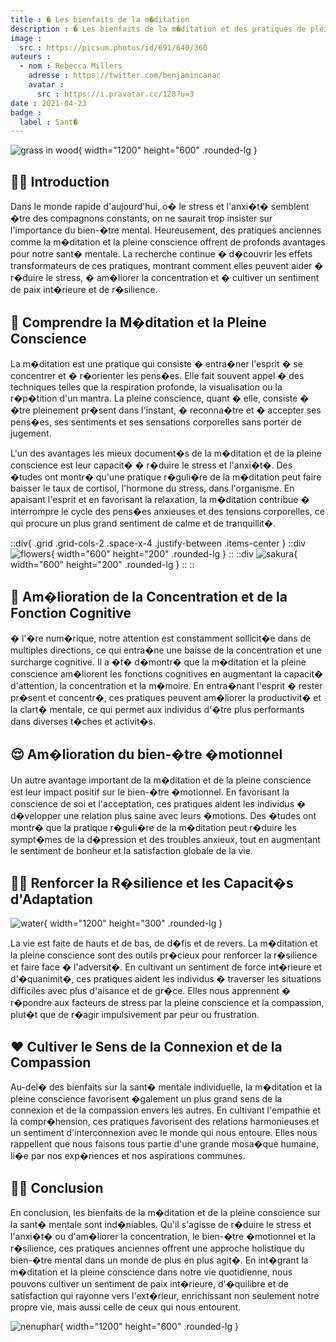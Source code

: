 ```yaml
---
title : � Les bienfaits de la m�ditation
description : � Les bienfaits de la m�ditation et des pratiques de pleine conscience sur la sant� mentale �
image :
  src : https://picsum.photos/id/691/640/360
auteurs :
  - nom : Rebecca Millers
    adresse : https://twitter.com/benjamincanac
    avatar :
      src : https://i.pravatar.cc/128?u=3
date : 2021-04-23
badge :
  label : Sant�
---
```


![grass in wood](https://picsum.photos/id/55/1200/600){ width="1200" height="600" .rounded-lg }

## 🧘🏻 Introduction

Dans le monde rapide d'aujourd'hui, o� le stress et l'anxi�t� semblent �tre des compagnons constants, on ne saurait trop insister sur l'importance du bien-�tre mental. Heureusement, des pratiques anciennes comme la m�ditation et la pleine conscience offrent de profonds avantages pour notre sant� mentale. La recherche continue � d�couvrir les effets transformateurs de ces pratiques, montrant comment elles peuvent aider � r�duire le stress, � am�liorer la concentration et � cultiver un sentiment de paix int�rieure et de r�silience.

## 🪷 Comprendre la M�ditation et la Pleine Conscience

La m�ditation est une pratique qui consiste � entra�ner l'esprit � se concentrer et � r�orienter les pens�es. Elle fait souvent appel � des techniques telles que la respiration profonde, la visualisation ou la r�p�tition d'un mantra. La pleine conscience, quant � elle, consiste � �tre pleinement pr�sent dans l'instant, � reconna�tre et � accepter ses pens�es, ses sentiments et ses sensations corporelles sans porter de jugement.

L'un des avantages les mieux document�s de la m�ditation et de la pleine conscience est leur capacit� � r�duire le stress et l'anxi�t�. Des �tudes ont montr� qu'une pratique r�guli�re de la m�ditation peut faire baisser le taux de cortisol, l'hormone du stress, dans l'organisme. En apaisant l'esprit et en favorisant la relaxation, la m�ditation contribue � interrompre le cycle des pens�es anxieuses et des tensions corporelles, ce qui procure un plus grand sentiment de calme et de tranquillit�.

::div{ .grid .grid-cols-2 .space-x-4 .justify-between .items-center }
  ::div
    ![flowers](https://picsum.photos/id/106/600/200){ width="600" height="200" .rounded-lg }
  ::
  ::div
    ![sakura](https://picsum.photos/id/82/600/200){ width="600" height="200" .rounded-lg }
  ::
::


## 🧠 Am�lioration de la Concentration et de la Fonction Cognitive

� l'�re num�rique, notre attention est constamment sollicit�e dans de multiples directions, ce qui entra�ne une baisse de la concentration et une surcharge cognitive. Il a �t� d�montr� que la m�ditation et la pleine conscience am�liorent les fonctions cognitives en augmentant la capacit� d'attention, la concentration et la m�moire. En entra�nant l'esprit � rester pr�sent et concentr�, ces pratiques peuvent am�liorer la productivit� et la clart� mentale, ce qui permet aux individus d'�tre plus performants dans diverses t�ches et activit�s.

## 😌 Am�lioration du bien-�tre �motionnel

Un autre avantage important de la m�ditation et de la pleine conscience est leur impact positif sur le bien-�tre �motionnel. En favorisant la conscience de soi et l'acceptation, ces pratiques aident les individus � d�velopper une relation plus saine avec leurs �motions. Des �tudes ont montr� que la pratique r�guli�re de la m�ditation peut r�duire les sympt�mes de la d�pression et des troubles anxieux, tout en augmentant le sentiment de bonheur et la satisfaction globale de la vie.

## 💪🏻 Renforcer la R�silience et les Capacit�s d'Adaptation

![water](https://picsum.photos/id/126/1200/300){ width="1200" height="300" .rounded-lg }

La vie est faite de hauts et de bas, de d�fis et de revers. La m�ditation et la pleine conscience sont des outils pr�cieux pour renforcer la r�silience et faire face � l'adversit�. En cultivant un sentiment de force int�rieure et d'�quanimit�, ces pratiques aident les individus � traverser les situations difficiles avec plus d'aisance et de gr�ce. Elles nous apprennent � r�pondre aux facteurs de stress par la pleine conscience et la compassion, plut�t que de r�agir impulsivement par peur ou frustration.

## ❤️ Cultiver le Sens de la Connexion et de la Compassion

Au-del� des bienfaits sur la sant� mentale individuelle, la m�ditation et la pleine conscience favorisent �galement un plus grand sens de la connexion et de la compassion envers les autres. En cultivant l'empathie et la compr�hension, ces pratiques favorisent des relations harmonieuses et un sentiment d'interconnexion avec le monde qui nous entoure. Elles nous rappellent que nous faisons tous partie d'une grande mosa�que humaine, li�e par nos exp�riences et nos aspirations communes.

## 🫶🏻 Conclusion

En conclusion, les bienfaits de la m�ditation et de la pleine conscience sur la sant� mentale sont ind�niables. Qu'il s'agisse de r�duire le stress et l'anxi�t� ou d'am�liorer la concentration, le bien-�tre �motionnel et la r�silience, ces pratiques anciennes offrent une approche holistique du bien-�tre mental dans un monde de plus en plus agit�. En int�grant la m�ditation et la pleine conscience dans notre vie quotidienne, nous pouvons cultiver un sentiment de paix int�rieure, d'�quilibre et de satisfaction qui rayonne vers l'ext�rieur, enrichissant non seulement notre propre vie, mais aussi celle de ceux qui nous entourent.

![nenuphar](https://picsum.photos/id/306/1200/600){ width="1200" height="600" .rounded-lg }
